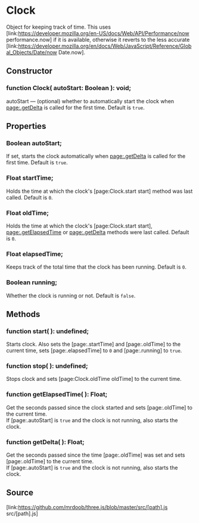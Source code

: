 # Clock

Object for keeping track of time. This uses
[link:https://developer.mozilla.org/en-US/docs/Web/API/Performance/now
performance.now] if it is available, otherwise it reverts to the less accurate
[link:https://developer.mozilla.org/en/docs/Web/JavaScript/Reference/Global_Objects/Date/now
Date.now].

## Constructor

###  function Clock( autoStart: Boolean ): void;

autoStart — (optional) whether to automatically start the clock when
[page:.getDelta]() is called for the first time. Default is `true`.

## Properties

###  Boolean autoStart;

If set, starts the clock automatically when [page:.getDelta]() is called for
the first time. Default is `true`.

###  Float startTime;

Holds the time at which the clock's [page:Clock.start start] method was last
called. Default is `0`.

###  Float oldTime;

Holds the time at which the clock's [page:Clock.start start],
[page:.getElapsedTime]() or [page:.getDelta]() methods were last called.
Default is `0`.

###  Float elapsedTime;

Keeps track of the total time that the clock has been running. Default is `0`.

###  Boolean running;

Whether the clock is running or not. Default is `false`.

## Methods

###  function start( ): undefined;

Starts clock. Also sets the [page:.startTime] and [page:.oldTime] to the
current time, sets [page:.elapsedTime] to `0` and [page:.running] to `true`.

###  function stop( ): undefined;

Stops clock and sets [page:Clock.oldTime oldTime] to the current time.

###  function getElapsedTime( ): Float;

Get the seconds passed since the clock started and sets [page:.oldTime] to the
current time.  
If [page:.autoStart] is `true` and the clock is not running, also starts the
clock.

###  function getDelta( ): Float;

Get the seconds passed since the time [page:.oldTime] was set and sets
[page:.oldTime] to the current time.  
If [page:.autoStart] is `true` and the clock is not running, also starts the
clock.

## Source

[link:https://github.com/mrdoob/three.js/blob/master/src/[path].js
src/[path].js]

